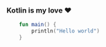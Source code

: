 ### Kotlin is my love :heart:

```kotlin
    fun main() {
        println("Hello world")
    }
```
<!--stackedit_data:
eyJwcm9wZXJ0aWVzIjoiZXh0ZW5zaW9uczpcbiAgcHJlc2V0Oi
BnZm1cbiIsImhpc3RvcnkiOlsxMDM5MTg4MjI3LC0yMDU0NTYw
NDg3XX0=
-->